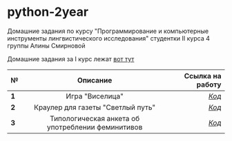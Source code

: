 # python-2year
Домашние задания по курсу "Программирование и компьютерные инструменты лингвистического исследования" студентки II курса 4 группы Алины Смирновой

Домашние задания за I курс лежат [вот тут](https://www.github.com)

№|Описание|Ссылка на работу
---|:---:|---:
**1**|Игра "Виселица"|[*Код*](https://www.github.com/)
**2**|Краулер для газеты "Светлый путь"|[*Код*](https://www.github.com/)
**3**|Типологическая анкета об употреблении феминитивов|[*Код*](https://www.github.com/)

